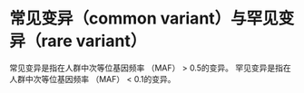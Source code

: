 # 常见变异（common variant）与罕见变异（rare variant）

常见变异是指在人群中次等位基因频率 （MAF） > 0.5的变异。
罕见变异是指在人群中次等位基因频率 （MAF） < 0.1的变异。